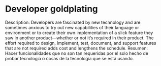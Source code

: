 # Developer goldplating

Description: Developers are fascinated by new technology and are sometimes anxious to try out new capabilities of their language or environment or to create their own implementation of a slick feature they saw in another product—whether or not it’s required in their product. The effort required to design, implement, test, document, and support features that are not required adds cost and lengthens the schedule.
Resumen: Hacer funcionalidades que no son tan requeridas por el solo hecho de probar tecnología o cosas de la tecnología que se está usando.